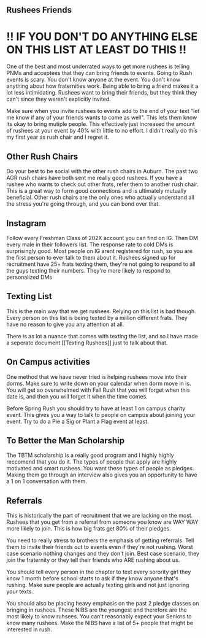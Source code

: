 
## Rushees Friends

# !! IF YOU DON'T DO ANYTHING ELSE ON THIS LIST AT LEAST DO THIS !! 

One of the best and most underrated ways to get more rushees is telling PNMs and acceptees that they can bring friends to events. Going to Rush events is scary. You don't know anyone at the event. You don't know anything about how fraternities work. Being able to bring a friend makes it a lot less intimidating. Rushees want to bring their friends, but they think they can't since they weren't explicitly invited.

Make sure when you invite rushees to events add to the end of your text "let me know if any of your friends wants to come as well". This lets them know its okay to bring mutiple people. This effectively just increased the amount of rushees at your event by 40% with little to no effort. I didn't really do this my first year as rush chair and I regret it.

## Other Rush Chairs

Do your best to be social with the other rush chairs in Auburn. The past two AGR rush chairs have both sent me really good rushees. If you have a rushee who wants to check out other frats, refer them to another rush chair. This is a great way to form good connections and is ultimately mutually beneficial. Other rush chairs are the only ones who actually understand all the stress you're going through, and you can bond over that. 

## Instagram 

Follow every Freshman Class of 202X account you can find on IG. Then DM every male in their followers list. The response rate to cold DMs is surprisingly good. Most people on IG arent registered for rush, so you are the first person to ever talk to them about it. Rushees signed up for recruitment have 25+ frats texting them, they're not going to respond to all the guys texting their numbers. They're more likely to respond to personalized DMs 

## Texting List

This is the main way that we get rushees. Relying on this list is bad though. Every person on this list is being texted by a million different frats. They have no reason to give you any attention at all. 

There is as lot a nuance that comes with texting the list, and so I have made a seperate document [[Texting Rushees]] just to talk about that.

## On Campus activities

One method that we have never tried is helping rushees move into their dorms. Make sure to write down on your calendar when dorm move in is. You will get so overwhelmed with Fall Rush that you will forget when this date is, and then you will forget it when the time comes. 

Before Spring Rush you should try to have at least 1 on campus charity event. This gives you a way to talk to people on campus about joining your event. Try to do a Pie a Sig or Plant a Flag event at least. 

## To Better the Man Scholarship

The TBTM scholarship is a really good program and I highly highly reccomend that you do it. The types of people that apply are highly motivated and smart rushees. You want these types of people as pledges. Making them go through an interview also gives you an opportunity to have a 1 on 1 conversation with them. 

## Referrals 

This is historically the part of recruitment that we are lacking on the most. Rushees that you get from a referral from someone you know are WAY WAY more likely to join. This is how big frats get 80% of their pledges. 

You need to really stress to brothers the emphasis of getting referrals. Tell them to invite their friends out to events even if they're not rushing. Worst case scenario nothing changes and they don't join. Best case scenario, they join the fraternity or they tell their friends who ARE rushing about us.

You should tell every person in the chapter to text every sorority girl they know 1 month before school starts to ask if they know anyone that's rushing. Make sure people are actually texting girls and not just ignoring your texts. 

You should also be placing heavy emphasis on the past 2 pledge classes on bringing in rushees. These NIBS are the youngest and therefore are the most likely to know ruhsees. You can't reasonably expect your Seniors to know many rushees. Make the NIBS have a list of 5+ people that might be interested in rush. 



